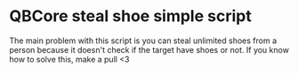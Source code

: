 # QBCore steal shoe simple script
The main problem with this script is you can steal unlimited shoes from a person because it doesn't check if the target have shoes or not. If you know how to solve this, make a pull <3
